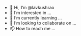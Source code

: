- 👋 Hi, I’m @lavkushrao
- 👀 I’m interested in ...
- 🌱 I’m currently learning ...
- 💞️ I’m looking to collaborate on ...
- 📫 How to reach me ...

<!---
lavkushrao/lavkushrao is a ✨ special ✨ repository because its `README.md` (this file) appears on your GitHub profile.
You can click the Preview link to take a look at your changes.
--->
